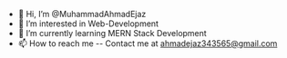 - 👋 Hi, I’m @MuhammadAhmadEjaz
- 👀 I’m interested in Web-Development
- 🌱 I’m currently learning MERN Stack Development
- 📫 How to reach me -- Contact me at ahmadejaz343565@gmail.com

<!---
MuhammadAhmadEjaz/MuhammadAhmadEjaz is a ✨ special ✨ repository because its `README.md` (this file) appears on your GitHub profile.
You can click the Preview link to take a look at your changes.
--->
